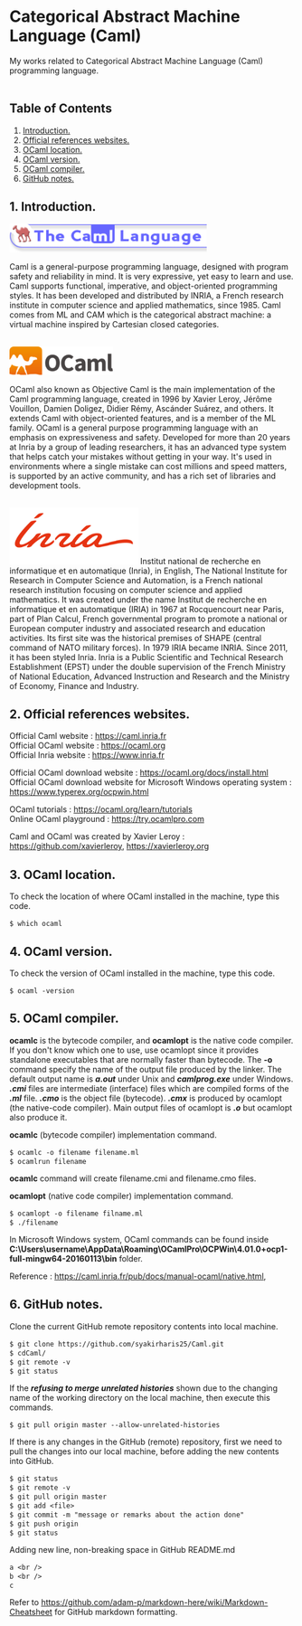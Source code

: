 # Categorical Abstract Machine Language (Caml) 
My works related to Categorical Abstract Machine Language (Caml) programming language.
<br /> <br />

## Table of Contents
1. [Introduction.](#introduction)
2. [Official references websites.](#references)
3. [OCaml location.](#location)
4. [OCaml version.](#version)
5. [OCaml compiler.](#compiler)
6. [GitHub notes.](#github)

<a name="introduction"></a>
## 1. Introduction.
<img src="Caml-1.gif" height="50"> 

Caml is a general-purpose programming language, designed with program safety and reliability in mind. It is very expressive, yet easy to learn and use. Caml supports functional, imperative, and object-oriented programming styles. It has been developed and distributed by INRIA, a French research institute in computer science and applied mathematics, since 1985. Caml comes from ML and CAM which is the categorical abstract machine: a virtual machine inspired by Cartesian closed categories.
<br /> <br />

<img src="OCaml-wiki.svg.png" height="50">

OCaml also known as Objective Caml is the main implementation of the Caml programming language, created in 1996 by Xavier Leroy, Jérôme Vouillon, Damien Doligez, Didier Rémy, Ascánder Suárez, and others. It extends Caml with object-oriented features, and is a member of the ML family. OCaml is a general purpose programming language with an emphasis on expressiveness and safety. Developed for more than 20 years at Inria by a group of leading researchers, it has an advanced type system that helps catch your mistakes without getting in your way. It's used in environments where a single mistake can cost millions and speed matters, is supported by an active community, and has a rich set of libraries and development tools.
<br /> <br />

<img src="inria.svg" height="100">
Institut national de recherche en informatique et en automatique (Inria), in English, The National Institute for Research in Computer Science and Automation, is a French national research institution focusing on computer science and applied mathematics. It was created under the name Institut de recherche en informatique et en automatique (IRIA) in 1967 at Rocquencourt near Paris, part of Plan Calcul,  French governmental program to promote a national or European computer industry and associated research and education activities. Its first site was the historical premises of SHAPE (central command of NATO military forces). In 1979 IRIA became INRIA. Since 2011, it has been styled Inria. Inria is a Public Scientific and Technical Research Establishment (EPST) under the double supervision of the French Ministry of National Education, Advanced Instruction and Research and the Ministry of Economy, Finance and Industry.

<a name="references"></a>
## 2. Official references websites.
Official Caml website : https://caml.inria.fr <br />
Official OCaml website : https://ocaml.org <br />
Official Inria website : https://www.inria.fr

Official OCaml download website : https://ocaml.org/docs/install.html <br />
Official OCaml download website for Microsoft Windows operating system : https://www.typerex.org/ocpwin.html

OCaml tutorials : https://ocaml.org/learn/tutorials <br />
Online OCaml playground : https://try.ocamlpro.com

Caml and OCaml was created by Xavier Leroy : https://github.com/xavierleroy, https://xavierleroy.org

<a name=location></a>
## 3. OCaml location.

To check the location of where OCaml installed in the machine, type this code.
```
$ which ocaml
```

<a name="version"></a>
## 4. OCaml version.

To check the version of OCaml installed in the machine, type this code.
```
$ ocaml -version
```

<a name="compiler"></compiler>
## 5. OCaml compiler.
**ocamlc** is the bytecode compiler, and **ocamlopt** is the native code compiler. If you don't know which one to use, use ocamlopt since it provides standalone executables that are normally faster than bytecode. The **-o** command specify the name of the output file produced by the linker. The default output name is **_a.out_** under Unix and **_camlprog.exe_** under Windows. **_.cmi_** files are intermediate (interface) files which are compiled forms of the **_.ml_** file. **_.cmo_** is the	object file (bytecode). **_.cmx_** is produced by ocamlopt (the native-code compiler). Main output files of ocamlopt is **_.o_** but ocamlopt also produce it.

**ocamlc** (bytecode compiler) implementation command.
```
$ ocamlc -o filename filename.ml
$ ocamlrun filename
```
**ocamlc** command will create filename.cmi and filename.cmo files.

**ocamlopt** (native code compiler) implementation command.
```
$ ocamlopt -o filename filname.ml
$ ./filename
```
In Microsoft Windows system, OCaml commands can be found inside **C:\Users\username\AppData\Roaming\OCamlPro\OCPWin\4.01.0+ocp1-full-mingw64-20160113\bin** folder.

Reference : https://caml.inria.fr/pub/docs/manual-ocaml/native.html, 

<a name="github"></a>
## 6. GitHub notes.
Clone the current GitHub remote repository contents into local machine.
```
$ git clone https://github.com/syakirharis25/Caml.git
$ cdCaml/
$ git remote -v
$ git status
```

If the **_refusing to merge unrelated histories_** shown due to the changing name of the working directory on the local machine, then execute this commands.
```
$ git pull origin master --allow-unrelated-histories
```

If there is any changes in the GitHub (remote) repository, first we need to pull the changes into our local machine, before adding the new contents into GitHub.
```
$ git status
$ git remote -v
$ git pull origin master
$ git add <file>
$ git commit -m "message or remarks about the action done"
$ git push origin
$ git status
```

Adding new line, non-breaking space in GitHub README.md
```
a <br />
b <br />
c
```

Refer to https://github.com/adam-p/markdown-here/wiki/Markdown-Cheatsheet for GitHub markdown formatting.
